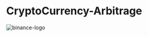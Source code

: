 # CryptoCurrency-Arbitrage
![binance-logo](https://repository-images.githubusercontent.com/117895247/66847d00-5267-11eb-911d-300609fb34ae)

